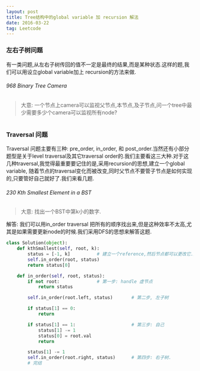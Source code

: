 ```yaml
---
layout: post
title: Tree结构中的global variable 加 recursion 解法
date: 2016-03-22
tag: Leetcode
---
```


### 左右子树问题

有一类问题,从左右子树传回的值不一定是最终的结果,而是某种状态.这样的题,我们可以用设立global variable加上 recursion的方法来做.


###### 968 Binary Tree Camera
> 大意: 一个节点上camera可以监视父节点,本节点,及子节点,问一个tree中最少需要多少个camera可以监视所有node?

```python


```

### Traversal 问题

Traversal 问题主要有三种: pre_order, in_order, 和 post_order.当然还有小部分题型是关于level traversal及其它traversal order的.我们主要看这三大种.对于这几种traversal,我觉得最重要要记住的是,采用recursion的思想,建立一个global variable, 随着节点的traversal变化而被改变,同时父节点不要管子节点是如何实现的,只要管好自己就好了.我们来看几题.

###### 230 Kth Smallest Element in a BST
> 大意: 找出一个BST中第k小的数字.

解答: 我们可以用in_order traversal 把所有的顺序找出来,但是这种效率不太高,尤其是如果需要更新node的时候.我们采用DFS的思想来解答这题.

```python
class Solution(object):
    def kthSmallest(self, root, k):
        status = [-1, k]          # 建立一个reference,然后节点都可以更改它.第一个数字是记录结果,第二个数字记录进行到第几个了
        self.in_order(root, status)      
        return status[0]

    def in_order(self, root, status):
        if not root:              # 第一步: handle 虚节点
            return status

        self.in_order(root.left, status)       # 第二步, 左子树

        if status[1] == 0:
            return

        if status[1] == 1:                     # 第三步: 自己
            status[1] -= 1
            status[0] = root.val
            return

        status[1] -= 1
        self.in_order(root.right, status)      # 第四步: 右子树.
        # 完结
```
